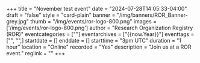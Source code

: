 +++
title = "November test event" 
date = "2024-07-28T14:05:33-04:00"  
draft = "false" 
style = "card-plain" 
banner = "/img/banners/ROR_Banner-grey.jpg" 
thumb = "/img/events/ror-logo-800.png" 
images = ['/img/events/ror-logo-800.png']
author = "Research Organization Registry (ROR)" 
eventcategories = [""]
eventarchives = ["{{now.Year}}"]
eventtags = ["", "",]
startdate = []
enddate = []
starttime = "3pm UTC"
duration = "1 hour"
location = "Online"
recorded = "Yes"
description = "Join us at a ROR event."
reglink = ""
+++

<!-- Post-event content template

## Materials 

- [Slides from event]()

<iframe src=""></iframe>

---

## Recording 

{{< youtube id="" >}}

--- 

--> 

